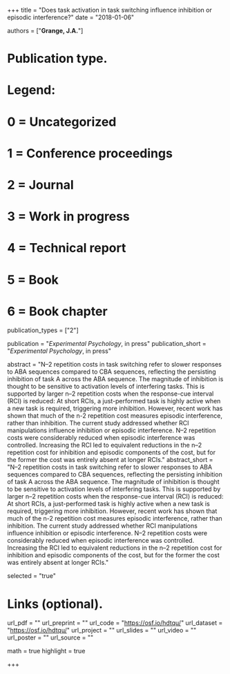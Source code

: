 +++
title = "Does task activation in task switching influence inhibition or episodic interference?"
date = "2018-01-06"

authors = ["**Grange, J.A.**"]

# Publication type.
# Legend:
# 0 = Uncategorized
# 1 = Conference proceedings
# 2 = Journal
# 3 = Work in progress
# 4 = Technical report
# 5 = Book
# 6 = Book chapter
publication_types = ["2"]

publication = "*Experimental Psychology*, in press"
publication_short = "*Experimental Psychology*, in press"

abstract = "N–2 repetition costs in task switching refer to slower responses to ABA sequences compared to CBA sequences, reflecting the persisting inhibition of task A across the ABA sequence. The magnitude of inhibition is thought to be sensitive to activation levels of interfering tasks. This is supported by larger n–2 repetition costs when the response-cue interval (RCI) is reduced: At short RCIs, a just-performed task is highly active when a new task is required, triggering more inhibition. However, recent work has shown that much of the n-2 repetition cost measures episodic interference, rather than inhibition. The current study addressed whether RCI manipulations influence inhibition or episodic interference. N–2 repetition costs were considerably reduced when episodic interference was controlled. Increasing the RCI led to equivalent reductions in the n–2 repetition cost for inhibition and episodic components of the cost, but for the former the cost was entirely absent at longer RCIs."
abstract_short = "N–2 repetition costs in task switching refer to slower responses to ABA sequences compared to CBA sequences, reflecting the persisting inhibition of task A across the ABA sequence. The magnitude of inhibition is thought to be sensitive to activation levels of interfering tasks. This is supported by larger n–2 repetition costs when the response-cue interval (RCI) is reduced: At short RCIs, a just-performed task is highly active when a new task is required, triggering more inhibition. However, recent work has shown that much of the n-2 repetition cost measures episodic interference, rather than inhibition. The current study addressed whether RCI manipulations influence inhibition or episodic interference. N–2 repetition costs were considerably reduced when episodic interference was controlled. Increasing the RCI led to equivalent reductions in the n–2 repetition cost for inhibition and episodic components of the cost, but for the former the cost was entirely absent at longer RCIs."

selected = "true"

# Links (optional).
url_pdf = ""
url_preprint = ""
url_code = "https://osf.io/hdtqu/"
url_dataset = "https://osf.io/hdtqu/"
url_project = ""
url_slides = ""
url_video = ""
url_poster = ""
url_source = ""

math = true
highlight = true

+++
